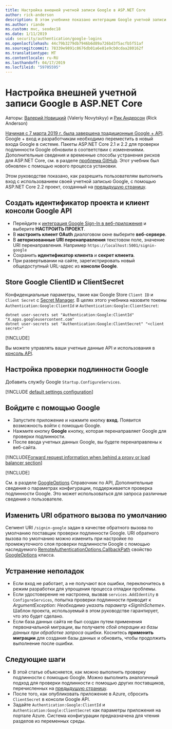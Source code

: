```yaml
---
title: Настройка внешней учетной записи Google в ASP.NET Core
author: rick-anderson
description: В этом учебнике показано интеграцию Google учетной записи пользователя и проверки подлинности в существующее приложение ASP.NET Core.
ms.author: riande
ms.custom: mvc, seodec18
ms.date: 1/11/2019
uid: security/authentication/google-logins
ms.openlocfilehash: 44c79b3279db7946b6d89a726bd3f5acfb5f51af
ms.sourcegitcommit: 78339e9891c8676db01a6e81e9cb0cdaa280162f
ms.translationtype: MT
ms.contentlocale: ru-RU
ms.lasthandoff: 04/17/2019
ms.locfileid: "59705595"
---
```

# <a name="google-external-login-setup-in-aspnet-core"></a>Настройка внешней учетной записи Google в ASP.NET Core

Авторы: [Валерий Новицкий](https://github.com/01binary) (Valeriy Novytskyy) и [Рик Андерсон](https://twitter.com/RickAndMSFT) (Rick Anderson)

[Начиная с 7 марта 2019 г. была завершена традиционные Google + API](https://developers.google.com/+/api-shutdown). Google + вход и разработчикам необходимо переместить в новый входа Google в системе. Пакеты ASP.NET Core 2.1 и 2.2 для проверки подлинности Google обновили в соответствии с изменениями. Дополнительные сведения и временные способы устранения рисков для ASP.NET Core, см. в разделе [проблема GitHub](https://github.com/aspnet/AspNetCore/issues/6486). Этот учебник был обновлен с помощью нового процесса установки.

Этом руководстве показано, как разрешить пользователям выполнить вход с использованием своей учетной записью Google, с помощью ASP.NET Core 2.2 проект, созданный на [предыдущую страницу](xref:security/authentication/social/index).

## <a name="create-a-google-api-console-project-and-client-id"></a>Создать идентификатор проекта и клиент консоли Google API

* Перейдите к [интеграция Google Sign-In в веб-приложения](https://developers.google.com/identity/sign-in/web/devconsole-project) и выберите **НАСТРОИТЬ ПРОЕКТ**.
* В **настроить клиент OAuth** диалоговом окне выберите **веб-сервере**.
* В **авторизованные URI перенаправления** текстовом поле, значение URI перенаправления. Например `https://localhost:5001/signin-google` 
* Сохранить **идентификатор клиента** и **секрет клиента**.
* При развертывании на сайте, зарегистрировать новый общедоступный URL-адрес из **консоли Google**.

## <a name="store-google-clientid-and-clientsecret"></a>Store Google ClientID и ClientSecret

Конфиденциальные параметры, такие как Google Store `Client ID` и `Client Secret` с [Secret Manager](xref:security/app-secrets). В целях этого учебника назовите токены `Authentication:Google:ClientId` и `Authentication:Google:ClientSecret`:

```console
dotnet user-secrets set "Authentication:Google:ClientId" "X.apps.googleusercontent.com"
dotnet user-secrets set "Authentication:Google:ClientSecret" "<client secret>"
```

[!INCLUDE[](~/includes/environmentVarableColon.md)]

Вы можете управлять ваши учетные данные API и использования в [консоль API](https://console.developers.google.com/apis/dashboard).

## <a name="configure-google-authentication"></a>Настройка проверки подлинности Google

Добавить службу Google `Startup.ConfigureServices`.

[!INCLUDE [default settings configuration](includes/default-settings2-2.md)]

## <a name="sign-in-with-google"></a>Войдите с помощью Google

* Запустите приложение и нажмите кнопку **вход**. Появится возможность войти с помощью Google.
* Нажмите кнопку **Google** кнопку, которая перенаправляет Google для проверки подлинности.
* После ввода учетных данных Google, вы будете перенаправлены к веб-сайта.

[!INCLUDE[Forward request information when behind a proxy or load balancer section](includes/forwarded-headers-middleware.md)]

[!INCLUDE[](includes/chain-auth-providers.md)]

См. в разделе [GoogleOptions](/dotnet/api/microsoft.aspnetcore.authentication.google.googleoptions) Справочник по API, Дополнительные сведения о параметрах конфигурации, поддерживается проверка подлинности Google. Это может использоваться для запроса различные сведения о пользователе.

## <a name="change-the-default-callback-uri"></a>Изменить URI обратного вызова по умолчанию

Сегмент URI `/signin-google` задан в качестве обратного вызова по умолчанию поставщик проверки подлинности Google. URI обратного вызова по умолчанию можно изменить при настройке по промежуточного слоя проверки подлинности Google с помощью наследуемого [RemoteAuthenticationOptions.CallbackPath](/dotnet/api/microsoft.aspnetcore.authentication.remoteauthenticationoptions.callbackpath) свойство [GoogleOptions](/dotnet/api/microsoft.aspnetcore.authentication.google.googleoptions) класса.

## <a name="troubleshooting"></a>Устранение неполадок

* Если вход не работает, а не получают все ошибки, переключитесь в режим разработки для упрощения процесса отладки проблемы.
* Если удостоверение не настроена, вызвав `services.AddIdentity` в `ConfigureServices`, попытка проверки подлинности приводит к *ArgumentException: Необходимо указать параметр «SignInScheme»*. Шаблон проекта, используемый в этом руководстве гарантирует, что это будет сделано.
* Если база данных сайта не был создан путем применения первоначальной миграции, вы получаете *сбой операции из базы данных при обработке запроса* ошибки. Коснитесь **применить миграции** для создания базы данных и обновить, чтобы продолжить выполнение после ошибки.

## <a name="next-steps"></a>Следующие шаги

* В этой статье объясняется, как можно выполнить проверку подлинности с помощью Google. Можно выполнить аналогичный подход для проверки подлинности с помощью других поставщиков, перечисленных на [предыдущую страницу](xref:security/authentication/social/index).
* После того, как опубликовать приложение в Azure, сбросить `ClientSecret` в консоли Google API.
* Задайте `Authentication:Google:ClientId` и `Authentication:Google:ClientSecret` как параметры приложения на портале Azure. Система конфигурации предназначена для чтения разделов из переменных среды.

